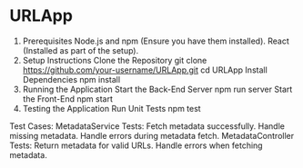 # URLApp

1. Prerequisites
Node.js and npm (Ensure you have them installed).
React (Installed as part of the setup).
2. Setup Instructions
Clone the Repository
git clone https://github.com/your-username/URLApp.git
cd URLApp
Install Dependencies
npm install
3. Running the Application
Start the Back-End Server
npm run server
Start the Front-End
npm start
4. Testing the Application
Run Unit Tests
npm test

Test Cases:
MetadataService Tests:
Fetch metadata successfully.
Handle missing metadata.
Handle errors during metadata fetch.
MetadataController Tests:
Return metadata for valid URLs.
Handle errors when fetching metadata.
